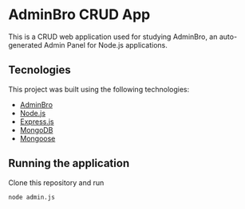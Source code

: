 # AdminBro CRUD App

This is a CRUD web application used for studying AdminBro, an auto-generated Admin Panel for Node.js applications.

## Tecnologies

This project was built using the following technologies:

- [AdminBro](https://adminbro.com)
- [Node.js](https://nodejs.org/en/)
- [Express.js](https://expressjs.com/)
- [MongoDB](https://www.mongodb.com/)
- [Mongoose](https://mongoosejs.com/)

## Running the application

Clone this repository and run

```sh
node admin.js
```
